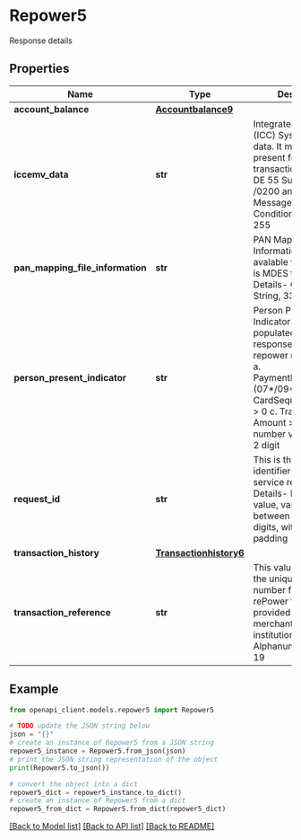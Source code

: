 # Repower5

Response details

## Properties

Name | Type | Description | Notes
------------ | ------------- | ------------- | -------------
**account_balance** | [**Accountbalance9**](Accountbalance9.md) |  | [optional] 
**iccemv_data** | **str** |  Integrated Circuit Card (ICC) System related data. It must be present for EMV transactions. Required DE 55 Subelements in /0200 and /0220 Messages. Details- Conditional, String, 255 | [optional] 
**pan_mapping_file_information** | **str** | PAN Mapping File Information will be avalable when the PAN is MDES token. Details- Conditional, String, 33 | [optional] 
**person_present_indicator** | **str** | Person Present Indicator values is populated in repower response. Where the repower requests are  a. PaymentPosEntryMode (07*/09*)  b. CardSequenceNumber &gt; 0  c. Transaction Amount &gt; 0 It is a number value and size 2 digit | [optional] 
**request_id** | **str** | This is the unique identifier for API Web service request. Details- Numeric value, variable length between 1 and 19 digits, without zero padding | [optional] 
**transaction_history** | [**Transactionhistory6**](Transactionhistory6.md) |  | [optional] 
**transaction_reference** | **str** | This value represents the unique reference number for the rePower transaction provided by the merchant or acquiring institution. Details- Alphanumeric value, 19 | [optional] 

## Example

```python
from openapi_client.models.repower5 import Repower5

# TODO update the JSON string below
json = "{}"
# create an instance of Repower5 from a JSON string
repower5_instance = Repower5.from_json(json)
# print the JSON string representation of the object
print(Repower5.to_json())

# convert the object into a dict
repower5_dict = repower5_instance.to_dict()
# create an instance of Repower5 from a dict
repower5_from_dict = Repower5.from_dict(repower5_dict)
```
[[Back to Model list]](../README.md#documentation-for-models) [[Back to API list]](../README.md#documentation-for-api-endpoints) [[Back to README]](../README.md)


